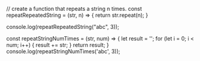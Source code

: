 // create a function that repeats a string n times.
const repeatRepeatedString = (str, n) => {
    return str.repeat(n);
}

console.log(repeatRepeatedString("abc", 3));


const repeatStringNumTimes = (str, num) => {
  let result = '';
  for (let i = 0; i < num; i++) {
    result += str;
  }
  return result;
}
console.log(repeatStringNumTimes('abc', 3));

